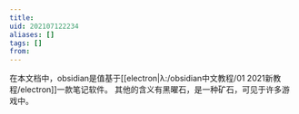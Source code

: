 ```yaml
---
title: 
uid: 202107122234
aliases: []
tags: []
from: 
---
```

在本文档中，obsidian是值基于[[electron|λ:/obsidian中文教程/01 2021新教程/electron]]一款笔记软件。
其他的含义有黑曜石，是一种矿石，可见于许多游戏中。